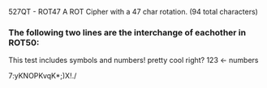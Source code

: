 527QT - ROT47
A ROT Cipher with a 47 char rotation. (94 total characters)

### The following two lines are the interchange of eachother in ROT50:

This test includes symbols and numbers! pretty cool right? 123 <- numbers

7$%/K:!/:K%*Y(;Z!/K/?)X+(/KW*ZK*;)X!./eK,.!::?KY++(K.%#$:yKNOPKvqK*;)X!./
